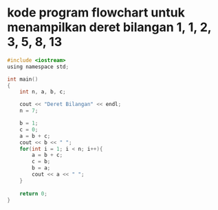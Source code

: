# kode program flowchart untuk menampilkan deret bilangan 1, 1, 2, 3, 5, 8, 13
```C
#include <iostream>
using namespace std;

int main()
{
	int n, a, b, c;

	cout << "Deret Bilangan" << endl;
	n = 7;

	b = 1;
	c = 0;
	a = b + c;
	cout << b << " ";
	for(int i = 1; i < n; i++){
		a = b + c;
		c = b;
		b = a;
		cout << a << " ";
	}
	
	return 0;
}
```
